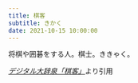 ```yaml
---
title: 棋客
subtitle: きかく
date: 2021-10-15 10:00:00
---
```


将棋や囲碁をする人。棋士。ききゃく。

<cite>[デジタル大辞泉「棋客」](https://dictionary.goo.ne.jp/word/%E6%A3%8B%E5%AE%A2/)</cite>より引用
